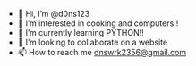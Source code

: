 - 👋 Hi, I’m @d0ns123
- 👀 I’m interested in cooking and computers!!
- 🌱 I’m currently learning PYTHON!!
- 💞️ I’m looking to collaborate on a website
- 📫 How to reach me dnswrk2356@gmail.com

<!---
d0ns123/d0ns123 is a ✨ special ✨ repository because its `README.md` (this file) appears on your GitHub profile.
You can click the Preview link to take a look at your changes.
--->
